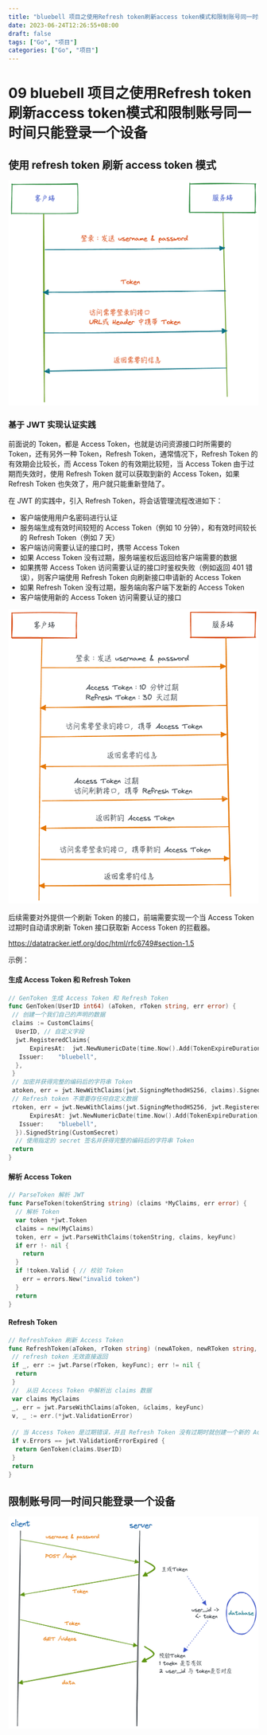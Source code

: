 ```yaml
---
title: "bluebell 项目之使用Refresh token刷新access token模式和限制账号同一时间只能登录一个设备"
date: 2023-06-24T12:26:55+08:00
draft: false
tags: ["Go", "项目"]
categories: ["Go", "项目"]
---
```


# 09 bluebell 项目之使用Refresh token刷新access token模式和限制账号同一时间只能登录一个设备

## 使用 refresh token 刷新 access token 模式

![](https://raw.githubusercontent.com/qiaopengjun5162/blogpicgo/master/img202306231851685.png)

### 基于 JWT 实现认证实践

前面说的 Token，都是 Access Token，也就是访问资源接口时所需要的 Token，还有另外一种 Token，Refresh Token，通常情况下，Refresh Token 的有效期会比较长，而 Access Token 的有效期比较短，当 Access Token 由于过期而失效时，使用 Refresh Token 就可以获取到新的 Access Token，如果 Refresh Token 也失效了，用户就只能重新登陆了。

在 JWT 的实践中，引入 Refresh Token，将会话管理流程改进如下：

- 客户端使用用户名密码进行认证
- 服务端生成有效时间较短的 Access Token（例如 10 分钟），和有效时间较长的 Refresh Token（例如 7 天）
- 客户端访问需要认证的接口时，携带 Access Token
- 如果 Access Token 没有过期，服务端鉴权后返回给客户端需要的数据
- 如果携带 Access Token 访问需要认证的接口时鉴权失败（例如返回 401 错误），则客户端使用 Refresh Token 向刷新接口申请新的 Access Token
- 如果 Refresh Token 没有过期，服务端向客户端下发新的 Access Token
- 客户端使用新的 Access Token 访问需要认证的接口

![](https://raw.githubusercontent.com/qiaopengjun5162/blogpicgo/master/img202306241300256.png)

后续需要对外提供一个刷新 Token 的接口，前端需要实现一个当 Access Token 过期时自动请求刷新 Token 接口获取新 Access Token 的拦截器。

<https://datatracker.ietf.org/doc/html/rfc6749#section-1.5>

示例：

#### 生成 Access Token 和 Refresh Token

```go
// GenToken 生成 Access Token 和 Refresh Token
func GenToken(UserID int64) (aToken, rToken string, err error) {
 // 创建一个我们自己的声明的数据
 claims := CustomClaims{
  UserID, // 自定义字段
  jwt.RegisteredClaims{
      ExpiresAt:  jwt.NewNumericDate(time.Now().Add(TokenExpireDuration)), // 过期时间
   Issuer:    "bluebell",                                              // 签发人 发行人
  },
 }
 // 加密并获得完整的编码后的字符串 Token
 atoken, err = jwt.NewWithClaims(jwt.SigningMethodHS256, claims).SignedString(CustomSecret)
 // Refresh token 不需要存任何自定义数据
 rtoken, err = jwt.NewWithClaims(jwt.SigningMethodHS256, jwt.RegisteredClaims{
      ExpiresAt: jwt.NewNumericDate(time.Now().Add(TokenExpireDuration)), // 过期时间
   Issuer:    "bluebell",                                              // 签发人 发行人
  }).SignedString(CustomSecret)
  // 使用指定的 secret 签名并获得完整的编码后的字符串 Token
 return
}
```

#### 解析 Access Token

```go
// ParseToken 解析 JWT
func ParseToken(tokenString string) (claims *MyClaims, err error) {
  // 解析 Token
  var token *jwt.Token
  claims = new(MyClaims)
  token, err = jwt.ParseWithClaims(tokenString, claims, keyFunc)
  if err !- nil {
    return
  }
  if !token.Valid { // 校验 Token
    err = errors.New("invalid token")
  }
  return
}
```

#### Refresh Token

```go
// RefreshToken 刷新 Access Token
func RefreshToken(aToken, rToken string) (newAToken, newRToken string, err error) {
 // refresh token 无效直接返回
 if _, err := jwt.Parse(rToken, keyFunc); err != nil {
  return
 }
 //  从旧 Access Token 中解析出 claims 数据
 var claims MyClaims
 _, err = jwt.ParseWithClaims(aToken, &claims, keyFunc)
 v, _ := err.(*jwt.ValidationError)
 
 // 当 Access Token 是过期错误，并且 Refresh Token 没有过期时就创建一个新的 Access Token
 if v.Errors == jwt.ValidationErrorExpired {
  return GenToken(claims.UserID)
 }
 return 
}
```

## 限制账号同一时间只能登录一个设备

![](https://raw.githubusercontent.com/qiaopengjun5162/blogpicgo/master/img202306241847681.png)
